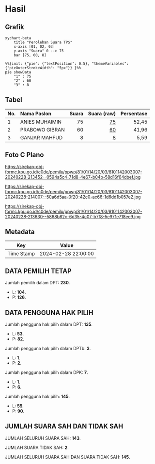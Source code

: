 # Hasil

## Grafik

```mermaid
xychart-beta
    title "Perolehan Suara TPS"
    x-axis [01, 02, 03]
    y-axis "Suara" 0 --> 75
    bar [75, 60, 8]
```

```mermaid
%%{init: {"pie": {"textPosition": 0.5}, "themeVariables": {"pieOuterStrokeWidth": "5px"}} }%%
pie showData
    "1" : 75
    "2" : 60
    "3" : 8
```

## Tabel

| No. | Nama Paslon    | Suara | Suara (raw) | Persentase |
|:--- |:-------------- | -----:| -----------:| ----------:|
| 1   | ANIES MUHAIMIN | 75    | [75][p-1]   | 52,45      |
| 2   | PRABOWO GIBRAN | 60    | [60][p-2]   | 41,96      |
| 3   | GANJAR MAHFUD  | 8     | [8][p-3]    | 5,59       |


[p-1]: https://github.com/gigit-pemilu/pemilu-2024-81-maluku/blob/main/pilpres/hitung-suara/sub/81-maluku/sub/01-maluku-tengah/sub/14-salahutu/sub/2003-tulehu/sub/007-tps/sub/paslon-1.txt
[p-2]: https://github.com/gigit-pemilu/pemilu-2024-81-maluku/blob/main/pilpres/hitung-suara/sub/81-maluku/sub/01-maluku-tengah/sub/14-salahutu/sub/2003-tulehu/sub/007-tps/sub/paslon-2.txt
[p-3]: https://github.com/gigit-pemilu/pemilu-2024-81-maluku/blob/main/pilpres/hitung-suara/sub/81-maluku/sub/01-maluku-tengah/sub/14-salahutu/sub/2003-tulehu/sub/007-tps/sub/paslon-3.txt

## Foto C Plano

https://sirekap-obj-formc.kpu.go.id/c0de/pemilu/ppwp/81/01/14/20/03/8101142003007-20240228-213452--0594a5c4-71d8-4e67-b04b-58d16f64dbef.jpg

https://sirekap-obj-formc.kpu.go.id/c0de/pemilu/ppwp/81/01/14/20/03/8101142003007-20240228-214007--50a6d5aa-0f20-42c0-ac66-1d6dd1b057e2.jpg

https://sirekap-obj-formc.kpu.go.id/c0de/pemilu/ppwp/81/01/14/20/03/8101142003007-20240228-213630--5868b82c-6d35-4c07-b7f8-5e971e718ee9.jpg


## Metadata

| Key        | Value               |
| ---------- | ------------------- |
| Time Stamp | 2024-02-28 22:00:00 |


## DATA PEMILIH TETAP

Jumlah pemilih dalam DPT: **230**.
 * L: **104**.
 * P: **126**.

## DATA PENGGUNA HAK PILIH

Jumlah pengguna hak pilih dalam DPT: **135**.
 * L: **53**.
 * P: **82**.

Jumlah pengguna hak pilih dalam DPTb: **3**.
 * L: **1**.
 * P: **2**.

Jumlah pengguna hak pilih dalam DPK: **7**.
 * L: **1**.
 * P: **6**.

Jumlah pengguna hak pilih: **145**.
 * L: **55**.
 * P: **90**.

## JUMLAH SUARA SAH DAN TIDAK SAH

JUMLAH SELURUH SUARA SAH: **143**.

JUMLAH SUARA TIDAK SAH: **2**.

JUMLAH SELURUH SUARA SAH DAN SUARA TIDAK SAH: **145**.


